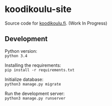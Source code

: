# koodikoulu-site 
Source code for [koodikoulu.fi](http://koodikoulu.fi/). (Work In Progress)

Development
-----------
Python version:  
`python 3.4`

Installing the requirements:  
`pip install -r requirements.txt`

Initialize database:  
`python3 manage.py migrate`

Run the development server:  
`python3 manage.py runserver`
